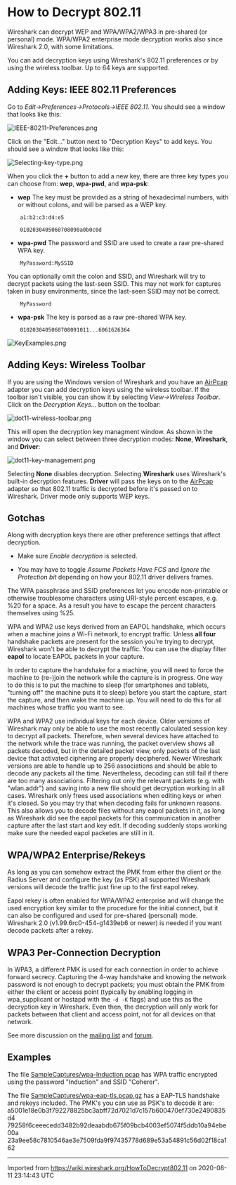 # How to Decrypt 802.11

Wireshark can decrypt WEP and WPA/WPA2/WPA3 in pre-shared (or personal) mode. WPA/WPA2 enterprise mode decryption works also since Wireshark 2.0, with some limitations.

You can add decryption keys using Wireshark's 802.11 preferences or by using the wireless toolbar. Up to 64 keys are supported.

## Adding Keys: IEEE 802.11 Preferences

Go to *Edit-\>Preferences-\>Protocols-\>IEEE 802.11*. You should see a window that looks like this:

![IEEE-80211-Preferences.png](uploads/__moin_import__/attachments/HowToDecrypt802.11/IEEE-80211-Preferences.png "IEEE-80211-Preferences.png")

Click on the "Edit..." button next to "Decryption Keys" to add keys. You should see a window that looks like this:

![Selecting-key-type.png](uploads/__moin_import__/attachments/HowToDecrypt802.11/Selecting-key-type.png "Selecting-key-type.png")

When you click the **+** button to add a new key, there are three key types you can choose from: **wep**, **wpa-pwd**, and **wpa-psk**:

  - **wep** The key must be provided as a string of hexadecimal numbers, with or without colons, and will be parsed as a WEP key.

<!-- end list -->

``` 
    a1:b2:c3:d4:e5
```

``` 
    0102030405060708090a0b0c0d
```

  - **wpa-pwd** The password and SSID are used to create a raw pre-shared WPA key.

<!-- end list -->

``` 
    MyPassword:MySSID
```

You can optionally omit the colon and SSID, and Wireshark will try to decrypt packets using the last-seen SSID. This may not work for captures taken in busy environments, since the last-seen SSID may not be correct.

``` 
    MyPassword
```

  - **wpa-psk** The key is parsed as a raw pre-shared WPA key.

<!-- end list -->

``` 
    0102030405060708091011...6061626364
```

![KeyExamples.png](uploads/__moin_import__/attachments/HowToDecrypt802.11/KeyExamples.png "KeyExamples.png")

## Adding Keys: Wireless Toolbar

If you are using the Windows version of Wireshark and you have an [AirPcap](/AirPcap) adapter you can add decryption keys using the wireless toolbar. If the toolbar isn't visible, you can show it by selecting *View-\>Wireless Toolbar*. Click on the *Decryption Keys...* button on the toolbar:

![dot11-wireless-toolbar.png](uploads/__moin_import__/attachments/HowToDecrypt802.11/dot11-wireless-toolbar.png "dot11-wireless-toolbar.png")

This will open the decryption key managment window. As shown in the window you can select between three decryption modes: **None**, **Wireshark**, and **Driver**:

![dot11-key-management.png](uploads/__moin_import__/attachments/HowToDecrypt802.11/dot11-key-management.png "dot11-key-management.png")

Selecting **None** disables decryption. Selecting **Wireshark** uses Wireshark's built-in decryption features. **Driver** will pass the keys on to the [AirPcap](/AirPcap) adapter so that 802.11 traffic is decrypted before it's passed on to Wireshark. Driver mode only supports WEP keys.

## Gotchas

Along with decryption keys there are other preference settings that affect decryption.

  - Make sure *Enable decryption* is selected.

  - You may have to toggle *Assume Packets Have FCS* and *Ignore the Protection bit* depending on how your 802.11 driver delivers frames.

The WPA passphrase and SSID preferences let you encode non-printable or otherwise troublesome characters using URI-style percent escapes, e.g. %20 for a space. As a result you have to escape the percent characters themselves using %25.

WPA and WPA2 use keys derived from an EAPOL handshake, which occurs when a machine joins a Wi-Fi network, to encrypt traffic. Unless **all four** handshake packets are present for the session you're trying to decrypt, Wireshark won't be able to decrypt the traffic. You can use the display filter **eapol** to locate EAPOL packets in your capture.

In order to capture the handshake for a machine, you will need to force the machine to (re-)join the network while the capture is in progress. One way to do this is to put the machine to sleep (for smartphones and tablets, "turning off" the machine puts it to sleep) before you start the capture, start the capture, and then wake the machine up. You will need to do this for all machines whose traffic you want to see.

WPA and WPA2 use individual keys for each device. Older versions of Wireshark may only be able to use the most recently calculated session key to decrypt all packets. Therefore, when several devices have attached to the network while the trace was running, the packet overview shows all packets decoded, but in the detailed packet view, only packets of the last device that activated ciphering are properly deciphered. Newer Wireshark versions are able to handle up to 256 associations and should be able to decode any packets all the time. Nevertheless, decoding can still fail if there are too many associations. Filtering out only the relevant packets (e.g. with "wlan.addr") and saving into a new file should get decryption working in all cases. Wireshark only frees used associations when editing keys or when it's closed. So you may try that when decoding fails for unknown reasons. This also allows you to decode files without any eapol packets in it, as long as Wireshark did see the eapol packets for this communication in another capture after the last start and key edit. If decoding suddenly stops working make sure the needed eapol packetes are still in it.

## WPA/WPA2 Enterprise/Rekeys

As long as you can somehow extract the PMK from either the client or the Radius Server and configure the key (as PSK) all supported Wireshark versions will decode the traffic just fine up to the first eapol rekey.

Eapol rekey is often enabled for WPA/WPA2 enterprise and will change the used encryption key similar to the procedure for the initial connect, but it can also be configured and used for pre-shared (personal) mode. Wireshark 2.0 (v1.99.6rc0-454-g1439eb6 or newer) is needed if you want decode packets after a rekey.

## WPA3 Per-Connection Decryption

In WPA3, a different PMK is used for each connection in order to achieve forward secrecy. Capturing the 4-way handshake and knowing the network password is not enough to decrypt packets; you must obtain the PMK from either the client or access point (typically by enabling logging in wpa_supplicant or hostapd with the `-d -K` flags) and use this as the decryption key in Wireshark. Even then, the decryption will only work for packets between that client and access point, not for all devices on that network.

See more discussion on the [mailing list](https://www.wireshark.org/lists/wireshark-dev/201903/msg00067.html) and [forum](https://ask.wireshark.org/question/30703/how-to-decode-wpa3_sae-using-cmds-in-linux-via-tshark/).

## Examples

The file [SampleCaptures/wpa-Induction.pcap](uploads/__moin_import__/attachments/SampleCaptures/wpa-Induction.pcap) has WPA traffic encrypted using the password "Induction" and SSID "Coherer".

The file [SampleCaptures/wpa-eap-tls.pcap.gz](uploads/__moin_import__/attachments/SampleCaptures/wpa-eap-tls.pcap.gz) has a EAP-TLS handshake and rekeys included. The PMK's you can use as PSK's to decode it are: a5001e18e0b3f792278825bc3abff72d7021d7c157b600470ef730e2490835d4 79258f6ceeecedd3482b92deaabdb675f09bcb4003ef5074f5ddb10a94ebe00a 23a9ee58c7810546ae3e7509fda9f97435778d689e53a54891c56d02f18ca162

---

Imported from https://wiki.wireshark.org/HowToDecrypt802.11 on 2020-08-11 23:14:43 UTC
